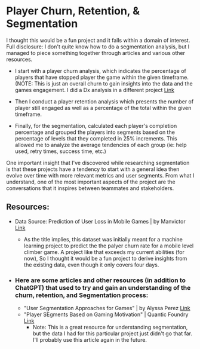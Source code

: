 # Player Churn, Retention, & Segmentation


I thought this would be a fun project and it falls within a domain of interest. Full disclosure: I don't quite know how to do a segmentation analysis, but I managed to piece something together through articles and various other resources.  

* I start with a player churn analysis, which indicates the percentage of players that have stopped player the game within the given timeframe. (NOTE: This is just an overall churn to gain insights into the data and the games engagement. I did a Dx analysis in a different project [Link](https://github.com/jrobinson2786/Data_Analytics_Portfolio/tree/main/SQL%20Projects%20/DX%20Retention%2C%20Misc.%20Player%20Stats%2C%20) 

* Then I conduct a player retention analysis which presents the number of player still engaged as well as a percentage of the total within the given timeframe. 

* Finally, for the segmentation, calculated each player's completion percentage and grouped the players into segments based on the percentage of levels that they completed in 25% increments. This allowed me to analyze the average tendencies of each group (ie: help used, retry times, success time, etc.)

One important insight that I've discovered while researching segmentation is that these projects have a tendency to start with a general idea then evolve over time with more relevant metrics and user segments. From what I understand, one of the most important aspects of the project are the conversations that it inspires between teammates and stakeholders.


## Resources: 

* Data Source: Prediction of User Loss in Mobile Games | by Manvictor [Link](https://www.kaggle.com/datasets/manchvictor/prediction-of-user-loss-in-mobile-games)
  - As the title implies, this dataset was initially meant for a machine learning project to predict the the palyer churn rate for a mobile level climber game. A project like that exceeds my current abilities (for now), So I thought it would be a fun project to derive insights from the existing data, even though it only covers four days.

* ### Here are some articles and other resources (in addition to ChatGPT) that used to try and gain an understanding of the churn, retention, and Segmentation process:
  - "User Segmentation Approaches for Games" | by Alyssa Perez [Link](https://medium.com/googleplaydev/user-segmentation-approaches-for-games-4457aa57d56e)
  -  "Player SEgments Based on Gaming Motivation" | Quantic Foundry [Link](https://quanticfoundry.com/2020/08/17/player-segments/)
      - Note: This is a great resource for understanding segmentation, but the data I had for this particular project just didn't go that far. I'll probably use this article again in the future.    
